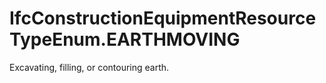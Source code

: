 IfcConstructionEquipmentResourceTypeEnum.EARTHMOVING
====================================================
Excavating, filling, or contouring earth.



